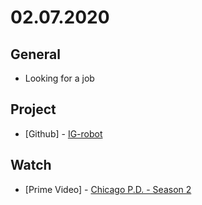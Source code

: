 # 02.07.2020

## General

- Looking for a job

## Project

- \[Github\] - [IG-robot](https://github.com/org-nekhemievich/IG-robot)

## Watch

- \[Prime Video\] - [Chicago P.D. - Season 2](https://www.themoviedb.org/tv/58841-chicago-p-d/season/2)
